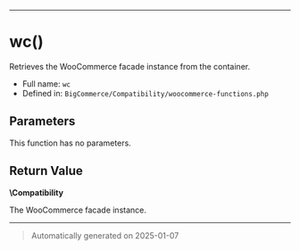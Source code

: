 ***

# wc()

Retrieves the WooCommerce facade instance from the container.




* Full name: `wc`
* Defined in: `BigCommerce/Compatibility/woocommerce-functions.php`

## Parameters

This function has no parameters.

## Return Value

**\Compatibility**

The WooCommerce facade instance.

***
> Automatically generated on 2025-01-07

